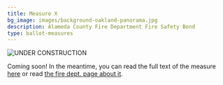 ```yaml
---
title: Measure X
bg_image: images/background-oakland-panorama.jpg
description: Alameda County Fire Department Fire Safety Bond
type: ballot-measures
---
```

![UNDER CONSTRUCTION](/images/under-construction.gif)

Coming soon! In the meantime, you can read the full text of the measure [here](https://www.acgov.org/fire/measurex/documents/03-MeasureX-AlamedaCountyFireDepartmentBond.pdf) or read [the fire dept. page about it](https://www.acgov.org/fire/measurex/).

<!--
https://acgovt-my.sharepoint.com/personal/rovonedrive_acgovt_onmicrosoft_com/Documents/Measure%20Materials%20-%20November%203,%202020%20Election/03%20-%20Measure%20X%20-%20Alameda%20County%20Fire%20Department%20Bond.pdf?CT=1602225267174&OR=ItemsView
-->